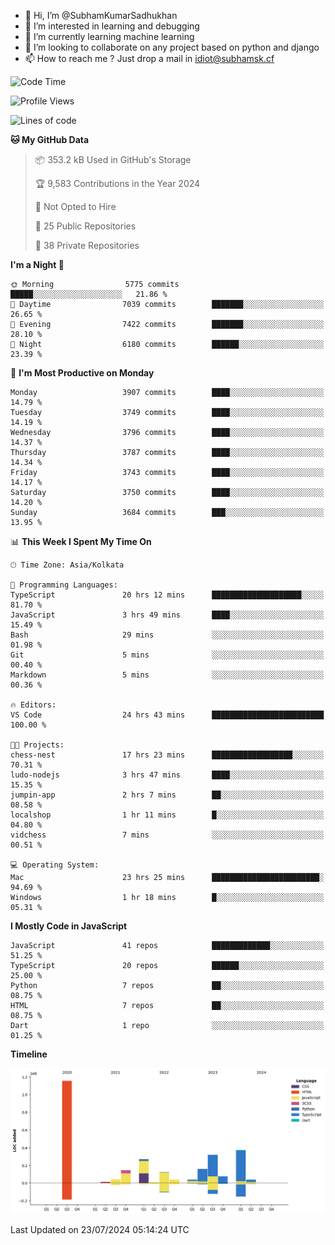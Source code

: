 - 👋 Hi, I’m @SubhamKumarSadhukhan
- 👀 I’m interested in learning and debugging
- 🌱 I’m currently learning machine learning
- 💞️ I’m looking to collaborate on any project based on python and django
- 📫 How to reach me ?
      Just drop a mail in idiot@subhamsk.cf

<!---
SubhamKumarSadhukhan/SubhamKumarSadhukhan is a ✨ special ✨ repository because its `README.md` (this file) appears on your GitHub profile.
You can click the Preview link to take a look at your changes.
--->


<!--START_SECTION:waka-->
![Code Time](http://img.shields.io/badge/Code%20Time-2%2C334%20hrs%2056%20mins-blue)

![Profile Views](http://img.shields.io/badge/Profile%20Views-1-blue)

![Lines of code](https://img.shields.io/badge/From%20Hello%20World%20I%27ve%20Written-2.8%20million%20lines%20of%20code-blue)

**🐱 My GitHub Data** 

> 📦 353.2 kB Used in GitHub's Storage 
 > 
> 🏆 9,583 Contributions in the Year 2024
 > 
> 🚫 Not Opted to Hire
 > 
> 📜 25 Public Repositories 
 > 
> 🔑 38 Private Repositories 
 > 
**I'm a Night 🦉** 

```text
🌞 Morning                5775 commits        █████░░░░░░░░░░░░░░░░░░░░   21.86 % 
🌆 Daytime                7039 commits        ███████░░░░░░░░░░░░░░░░░░   26.65 % 
🌃 Evening                7422 commits        ███████░░░░░░░░░░░░░░░░░░   28.10 % 
🌙 Night                  6180 commits        ██████░░░░░░░░░░░░░░░░░░░   23.39 % 
```
📅 **I'm Most Productive on Monday** 

```text
Monday                   3907 commits        ████░░░░░░░░░░░░░░░░░░░░░   14.79 % 
Tuesday                  3749 commits        ████░░░░░░░░░░░░░░░░░░░░░   14.19 % 
Wednesday                3796 commits        ████░░░░░░░░░░░░░░░░░░░░░   14.37 % 
Thursday                 3787 commits        ████░░░░░░░░░░░░░░░░░░░░░   14.34 % 
Friday                   3743 commits        ████░░░░░░░░░░░░░░░░░░░░░   14.17 % 
Saturday                 3750 commits        ████░░░░░░░░░░░░░░░░░░░░░   14.20 % 
Sunday                   3684 commits        ███░░░░░░░░░░░░░░░░░░░░░░   13.95 % 
```


📊 **This Week I Spent My Time On** 

```text
🕑︎ Time Zone: Asia/Kolkata

💬 Programming Languages: 
TypeScript               20 hrs 12 mins      ████████████████████░░░░░   81.70 % 
JavaScript               3 hrs 49 mins       ████░░░░░░░░░░░░░░░░░░░░░   15.49 % 
Bash                     29 mins             ░░░░░░░░░░░░░░░░░░░░░░░░░   01.98 % 
Git                      5 mins              ░░░░░░░░░░░░░░░░░░░░░░░░░   00.40 % 
Markdown                 5 mins              ░░░░░░░░░░░░░░░░░░░░░░░░░   00.36 % 

🔥 Editors: 
VS Code                  24 hrs 43 mins      █████████████████████████   100.00 % 

🐱‍💻 Projects: 
chess-nest               17 hrs 23 mins      ██████████████████░░░░░░░   70.31 % 
ludo-nodejs              3 hrs 47 mins       ████░░░░░░░░░░░░░░░░░░░░░   15.35 % 
jumpin-app               2 hrs 7 mins        ██░░░░░░░░░░░░░░░░░░░░░░░   08.58 % 
localshop                1 hr 11 mins        █░░░░░░░░░░░░░░░░░░░░░░░░   04.80 % 
vidchess                 7 mins              ░░░░░░░░░░░░░░░░░░░░░░░░░   00.51 % 

💻 Operating System: 
Mac                      23 hrs 25 mins      ████████████████████████░   94.69 % 
Windows                  1 hr 18 mins        █░░░░░░░░░░░░░░░░░░░░░░░░   05.31 % 
```

**I Mostly Code in JavaScript** 

```text
JavaScript               41 repos            █████████████░░░░░░░░░░░░   51.25 % 
TypeScript               20 repos            ██████░░░░░░░░░░░░░░░░░░░   25.00 % 
Python                   7 repos             ██░░░░░░░░░░░░░░░░░░░░░░░   08.75 % 
HTML                     7 repos             ██░░░░░░░░░░░░░░░░░░░░░░░   08.75 % 
Dart                     1 repo              ░░░░░░░░░░░░░░░░░░░░░░░░░   01.25 % 
```



**Timeline**

![Lines of Code chart](https://raw.githubusercontent.com/SubhamKumarSadhukhan/SubhamKumarSadhukhan/main/assets/bar_graph.png)


 Last Updated on 23/07/2024 05:14:24 UTC
<!--END_SECTION:waka-->
